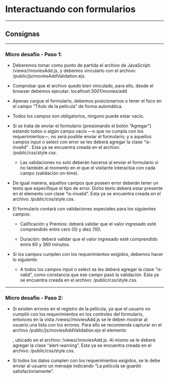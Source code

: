 # Interactuando con formularios
---
## Consignas 
--- 
### Micro desafío - Paso 1:

 - Deberemos tomar como punto de partida el archivo de JavaScript:
/views//moviesAdd.js, y debemos vincularlo con el archivo:
/public/js/moviesAddValidation.ejs.
 - Comprobar que el archivo quedo bien vinculado, para ello, desde el browser
debemos ejecutar: localhost:3001/movies/add
 - Apenas cargue el formulario, debemos posicionarnos o tener el foco en el campo
“Título de la película” de forma automática.
 - Todos los campos son obligatorios, ninguno puede estar vacío.
 - Si se trata de enviar el formulario (presionando el botón “Agregar”) estando todos o
algún campo vacío —o que no cumpla con los requerimientos—, no será posible
enviar el formulario; y a aquellos campos input o select con error se les deberá
agregar la clase “is-invalid” . Esta ya se encuentra creada en el archivo:
/public/css/style.css.
   -  Las validaciones no solo deberán hacerse al enviar el formulario si no
también al momento en el que el visitante interactúa con cada campo
(validación on-time).
 - De igual manera, aquellos campos que poseen error deberán tener un texto que
especifique el tipo de error. Dicho texto deberá estar presente en el elemento con
clase “is-invalid”. Esta ya se encuentra creada en el archivo: /public/css/style.css.
 - El formulario contará con validaciones especiales para los siguientes campos:
   - Calificación y Premios: deberá validar que el valor ingresado esté
comprendido entre cero (0) y diez (10).

   - Duración: deberá validar que el valor ingresado esté comprendido entre 60
y 360 minutos.

 - Si los campos cumplen con los requerimientos exigidos, debemos hacer lo
siguiente:

   - A todos los campos input o select se les deberá agregar la clase “is-valid”,
como constancia que ese campo pasó la validación. Esta ya se encuentra
creada en el archivo: /public/css/style.css.

--- 

### Micro desafío - Paso 2:

 - Si existen errores en el registro de la película, ya que el usuario no cumplió con los
requerimientos en los controles del formulario, entonces en la vista
/views//moviesAdd.js se le deben mostrar al usuario una lista con los errores. Para
ello se recomienda capturar en el archivo /public/js/moviesAddValidation.ejs el
elemento <ul class="errores"></ul>, ubicado en el archivo: /views//moviesAdd.js. Al
mismo se le deberá agregar la clase “alert-warning”. Esta ya se encuentra creada
en el archivo: /public/css/style.css.

 - Si todos los datos cumplen con los requerimientos exigidos, se le debe enviar al
usuario un mensaje indicando “La película se guardó satisfactoriamente”.